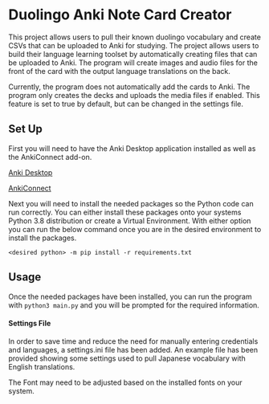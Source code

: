 # Duolingo Anki Note Card Creator

This project allows users to pull their known duolingo vocabulary and create CSVs that can be uploaded to Anki for 
studying. The project allows users to build their language learning toolset by automatically creating files that can 
be uploaded to Anki. The program will create images and audio files for the front of the card with the output language
translations on the back. 

Currently, the program does not automatically add the cards to Anki. The program only creates the decks and uploads 
the media files if enabled. This feature is set to true by default, but can be changed in the settings file.

## Set Up

First you will need to have the Anki Desktop application installed as well as the AnkiConnect add-on.

[Anki Desktop](https://apps.ankiweb.net/)

[AnkiConnect](https://ankiweb.net/shared/info/2055492159)

Next you will need to install the needed packages so the Python code can run correctly. You can either install 
these packages onto your systems Python 3.8 distribution or create a Virtual Environment. With either option you can 
run the below command once you are in the desired environment to install the packages.

`<desired python> -m pip install -r requirements.txt`

## Usage

Once the needed packages have been installed, you can run the program with `python3 main.py` and you will be 
prompted for the required information.

#### Settings File

In order to save time and reduce the need for manually entering credentials and languages, a settings.ini file has 
been added. An example file has been provided showing some settings used to pull Japanese vocabulary with English 
translations.

The Font may need to be adjusted based on the installed fonts on your system.